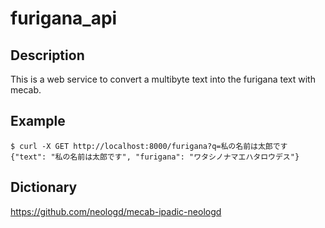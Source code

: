 # furigana_api

## Description
This is a web service to convert a multibyte text into the furigana text with mecab.

## Example
```
$ curl -X GET http://localhost:8000/furigana?q=私の名前は太郎です
{"text": "私の名前は太郎です", "furigana": "ワタシノナマエハタロウデス"}
```

## Dictionary
https://github.com/neologd/mecab-ipadic-neologd
